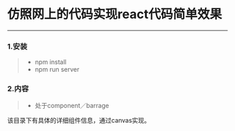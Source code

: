 

# 仿照网上的代码实现react代码简单效果

------

### 1.安装

> * npm install
> * npm run server




### 2.内容

> * 处于component／barrage

该目录下有具体的详细组件信息，通过canvas实现。
